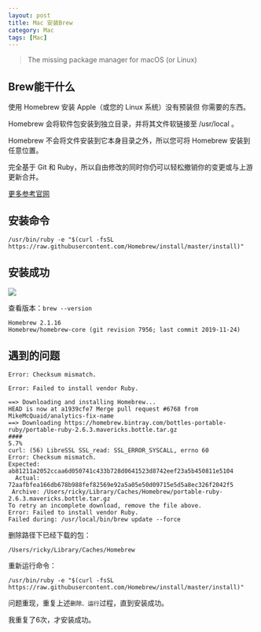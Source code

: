 ```yaml
---
layout: post
title: Mac 安装Brew
category: Mac
tags: [Mac]
---
```


>The missing package manager for macOS (or Linux)


## Brew能干什么
 
 使用 Homebrew 安装 Apple（或您的 Linux 系统）没有预装但 你需要的东西。
 
 Homebrew 会将软件包安装到独立目录，并将其文件软链接至 /usr/local 。
 
 Homebrew 不会将文件安装到它本身目录之外，所以您可将 Homebrew 安装到任意位置。
 
 完全基于 Git 和 Ruby，所以自由修改的同时你仍可以轻松撤销你的变更或与上游更新合并。
 
 [更多参考官网](https://brew.sh/index_zh-cn.html)
 
## 安装命令
 
 `/usr/bin/ruby -e "$(curl -fsSL https://raw.githubusercontent.com/Homebrew/install/master/install)"`
 
## 安装成功
 
 ![](https://oscimg.oschina.net/oscnet/fa9a6631552c4d2efa442957e3f45b884f7.png)
 
 查看版本：`brew --version`
 
 ```
 Homebrew 2.1.16
 Homebrew/homebrew-core (git revision 7956; last commit 2019-11-24)
 ```
 
## 遇到的问题
 
 `Error: Checksum mismatch.`
 
 `Error: Failed to install vendor Ruby.`
 
 ```
 ==> Downloading and installing Homebrew...
 HEAD is now at a1939cfe7 Merge pull request #6768 from MikeMcQuaid/analytics-fix-name
 ==> Downloading https://homebrew.bintray.com/bottles-portable-ruby/portable-ruby-2.6.3.mavericks.bottle.tar.gz
 ####                                                                       5.7%
 curl: (56) LibreSSL SSL_read: SSL_ERROR_SYSCALL, errno 60
 Error: Checksum mismatch.
 Expected: ab81211a2052ccaa6d050741c433b728d0641523d8742eef23a5b450811e5104
   Actual: 72aafbfea166db678b988fef82569e92a5a05e50d09715e5d5a8ec326f2042f5
  Archive: /Users/ricky/Library/Caches/Homebrew/portable-ruby-2.6.3.mavericks.bottle.tar.gz
 To retry an incomplete download, remove the file above.
 Error: Failed to install vendor Ruby.
 Failed during: /usr/local/bin/brew update --force
 ```
 
 删除路径下已经下载的包：
 
 `/Users/ricky/Library/Caches/Homebrew`
 
 重新运行命令：
 
 `/usr/bin/ruby -e "$(curl -fsSL https://raw.githubusercontent.com/Homebrew/install/master/install)"`
 
 问题重现，重复上述`删除、运行`过程，直到安装成功。
 
 我重复了6次，才安装成功。
 
